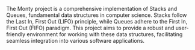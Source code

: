 The Monty project is a comprehensive implementation of Stacks and Queues, fundamental data structures in computer science. Stacks follow the Last In, First Out (LIFO) principle, while Queues adhere to the First In, First Out (FIFO) paradigm. This project aims to provide a robust and user-friendly environment for working with these data structures, facilitating seamless integration into various software applications.
